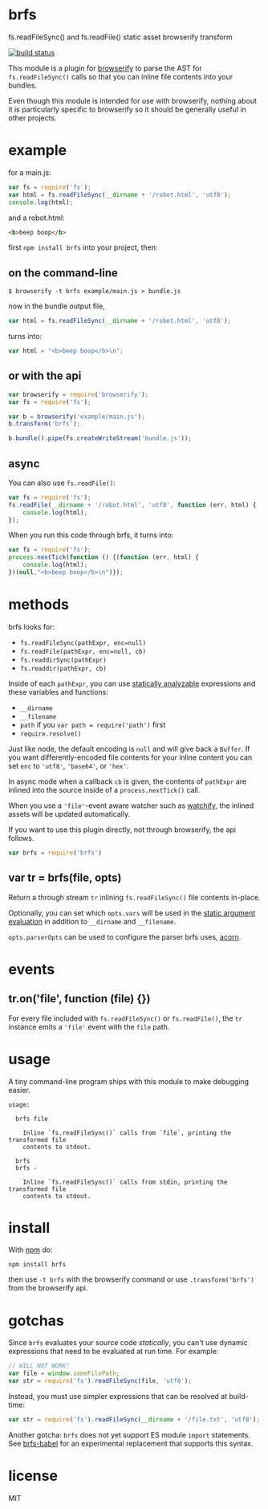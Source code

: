 # brfs

fs.readFileSync() and fs.readFile() static asset browserify transform

[![build status](https://secure.travis-ci.org/browserify/brfs.png)](http://travis-ci.org/browserify/brfs)

This module is a plugin for [browserify](http://browserify.org) to parse the AST
for `fs.readFileSync()` calls so that you can inline file contents into your
bundles.

Even though this module is intended for use with browserify, nothing about it is
particularly specific to browserify so it should be generally useful in other
projects.

# example

for a main.js:

``` js
var fs = require('fs');
var html = fs.readFileSync(__dirname + '/robot.html', 'utf8');
console.log(html);
```

and a robot.html:

``` html
<b>beep boop</b>
```

first `npm install brfs` into your project, then:

## on the command-line

```
$ browserify -t brfs example/main.js > bundle.js
```

now in the bundle output file,

``` js
var html = fs.readFileSync(__dirname + '/robot.html', 'utf8');
```

turns into:

``` js
var html = "<b>beep boop</b>\n";
```

## or with the api

``` js
var browserify = require('browserify');
var fs = require('fs');

var b = browserify('example/main.js');
b.transform('brfs');

b.bundle().pipe(fs.createWriteStream('bundle.js'));
```

## async

You can also use `fs.readFile()`:

``` js
var fs = require('fs');
fs.readFile(__dirname + '/robot.html', 'utf8', function (err, html) {
    console.log(html);
});
```

When you run this code through brfs, it turns into:

``` js
var fs = require('fs');
process.nextTick(function () {(function (err, html) {
    console.log(html);
})(null,"<b>beep boop</b>\n")});
```

# methods

brfs looks for:

* `fs.readFileSync(pathExpr, enc=null)`
* `fs.readFile(pathExpr, enc=null, cb)`
* `fs.readdirSync(pathExpr)`
* `fs.readdir(pathExpr, cb)`

Inside of each `pathExpr`, you can use
[statically analyzable](http://npmjs.org/package/static-eval) expressions and
these variables and functions:

* `__dirname`
* `__filename`
* `path` if you `var path = require('path')` first
* `require.resolve()`

Just like node, the default encoding is `null` and will give back a `Buffer`.
If you want differently-encoded file contents for your inline content you can
set `enc` to `'utf8'`, `'base64'`, or `'hex'`.

In async mode when a callback `cb` is given, the contents of `pathExpr` are
inlined into the source inside of a `process.nextTick()` call.

When you use a `'file'`-event aware watcher such as
[watchify](https://npmjs.org/package/watchify), the inlined assets will be
updated automatically.

If you want to use this plugin directly, not through browserify, the api
follows.

``` js
var brfs = require('brfs')
```

## var tr = brfs(file, opts)

Return a through stream `tr` inlining `fs.readFileSync()` file contents
in-place.

Optionally, you can set which `opts.vars` will be used in the
[static argument evaluation](https://npmjs.org/package/static-eval)
in addition to `__dirname` and `__filename`.

`opts.parserOpts` can be used to configure the parser brfs uses,
[acorn](https://github.com/acornjs/acorn#main-parser).

# events

## tr.on('file', function (file) {})

For every file included with `fs.readFileSync()` or `fs.readFile()`, the `tr`
instance emits a `'file'` event with the `file` path.

# usage

A tiny command-line program ships with this module to make debugging easier.

```
usage:

  brfs file
 
    Inline `fs.readFileSync()` calls from `file`, printing the transformed file
    contents to stdout.

  brfs
  brfs -
 
    Inline `fs.readFileSync()` calls from stdin, printing the transformed file
    contents to stdout.

```

# install

With [npm](https://npmjs.org) do:

```
npm install brfs
```

then use `-t brfs` with the browserify command or use `.transform('brfs')` from
the browserify api.

# gotchas

Since `brfs` evaluates your source code *statically*, you can't use dynamic expressions that need to be evaluated at run time. For example:

```js
// WILL NOT WORK!
var file = window.someFilePath;
var str = require('fs').readFileSync(file, 'utf8');
```

Instead, you must use simpler expressions that can be resolved at build-time:

```js
var str = require('fs').readFileSync(__dirname + '/file.txt', 'utf8');
```

Another gotcha: `brfs` does not yet support ES module `import` statements. See [brfs-babel](https://github.com/Jam3/brfs-babel) for an experimental replacement that supports this syntax.

# license

MIT
